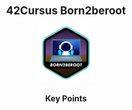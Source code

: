 <h1 align="center">
 42Cursus Born2beroot
</h1>

<p align="center">
  <img src="born2beroote.png" />
</p>

<h2 align="center">
  Key Points
</h2>
